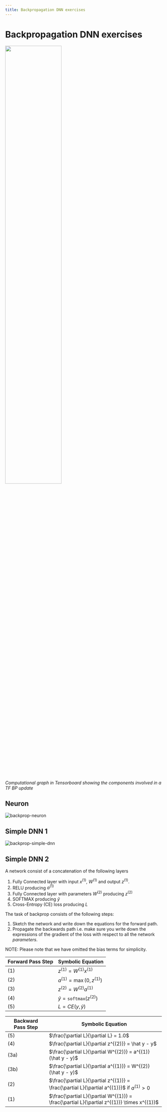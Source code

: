 ```yaml
---
title: Backpropagation DNN exercises
---
```


# Backpropagation DNN exercises


<img src="images/tensorflow.gif" width="60%">

_Computational graph in Tensorboard showing the components involved in a TF BP update_


## Neuron

![backprop-neuron](images/backprop-neuron.jpg)

## Simple DNN 1


![backprop-simple-dnn](images/backprop-simple-dnn.jpg)


## Simple DNN 2

A network consist of a concatenation of the following layers

1. Fully Connected layer with input $x^{(1)}$, $W^{(1)}$ and output $z^{(1)}$. 
2. RELU producing $a^{(1)}$
3. Fully Connected layer with parameters $W^{(2)}$ producing $z^{(2)}$
4. SOFTMAX producing $\hat{y}$
5. Cross-Entropy (CE) loss producing $L$

The task of backprop consists of the following steps:

1. Sketch the network and write down the equations for the forward path. 
2. Propagate the backwards path i.e. make sure you write down the expressions of the gradient of the loss with respect to all the network _parameters_. 

NOTE: Please note that we have omitted the bias terms for simplicity.

| Forward Pass Step | Symbolic Equation                     |
| ----------------- | ------------------------------------- |
| (1)               | $z^{(1)} = W^{(1)} x^{(1)}$           |
| (2)               | $a^{(1)} = \max(0, z^{(1)})$          |
| (3)               | $z^{(2)} = W^{(2)} a^{(1)}$           |
| (4)               | $\hat{y} = \mathtt{softmax}(z^{(2)})$ |
| (5)               | $L = CE(y, \hat{y})$                  |


| Backward Pass Step | Symbolic Equation                                                                              |
| ------------------ | ---------------------------------------------------------------------------------------------- |
| (5)                | $\frac{\partial L}{\partial L} = 1.0$                                                          |
| (4)                | $\frac{\partial L}{\partial z^{(2)}} = \hat y - y$                                             |
| (3a)               | $\frac{\partial L}{\partial W^{(2)}} = a^{(1)} (\hat y - y)$                                   |
| (3b)               | $\frac{\partial L}{\partial a^{(1)}} = W^{(2)} (\hat y - y)$                                   |
| (2)                | $\frac{\partial L}{\partial z^{(1)}} = \frac{\partial L}{\partial a^{(1)}}$ if   $a^{(1)} > 0$ |
| (1)                | $\frac{\partial L}{\partial W^{(1)}} = \frac{\partial L}{\partial z^{(1)}} \times x^{(1)}$     |